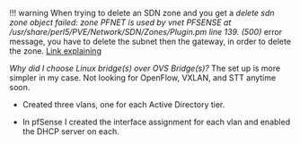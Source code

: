 !!! warning
    When trying to delete an SDN zone and you get a *delete sdn zone object failed: zone PFNET is used by vnet PFSENSE at /usr/share/perl5/PVE/Network/SDN/Zones/Plugin.pm line 139. (500)* error message, you have to delete the subnet then the gateway, in order to delete the zone.
    [Link explaining](https://forum.proxmox.com/threads/sdn-cant-delete-vnet.124635/)

*Why did I choose Linux bridge(s) over OVS Bridge(s)?* The set up is more simpler in my case. Not looking for OpenFlow, VXLAN, and STT anytime soon. 

- Created three vlans, one for each Active Directory tier.

- In pfSense I created the interface assignment for each vlan and enabled the DHCP server on each.